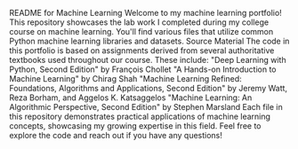 README for Machine Learning 
Welcome to my machine learning portfolio! This repository showcases the lab work I completed during my college course on machine learning. You'll find various files that utilize common Python machine learning libraries and datasets.
Source Material
The code in this portfolio is based on assignments derived from several authoritative textbooks used throughout our course. These include:
"Deep Learning with Python, Second Edition" by François Chollet
"A Hands-on Introduction to Machine Learning" by Chirag Shah
"Machine Learning Refined: Foundations, Algorithms and Applications, Second Edition" by Jeremy Watt, Reza Borham, and Aggelos K. Katsaggelos
"Machine Learning: An Algorithmic Perspective, Second Edition" by Stephen Marsland
Each file in this repository demonstrates practical applications of machine learning concepts, showcasing my growing expertise in this field. Feel free to explore the code and reach out if you have any questions!
